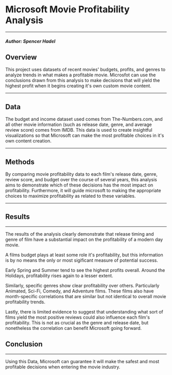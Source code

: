 
[](images/title_graphic.png)

# Microsoft Movie Profitability Analysis
***

##### Author: Spencer Hadel



## Overview
This project uses datasets of recent movies' budgets, profits, and genres to analyze trends in what makes a profitable movie. Microsfot can use the conclusions drawn from this analysis to make decisions that will yield the highest profit when it begins creating it's own custom movie content.
***


## Data
The budget and income dataset used comes from The-Numbers.com, and all other movie information (such as release date, genre, and average review score) comes from IMDB. This data is used to create insightful visualizations so that Microsoft can make the most profitable choices in it's own content creation.
***


## Methods
By comparing movie profitability data to each film's release date, genre, review score, and budget over the course of several years, this analysis aims to demonstrate which of these decisions has the most impact on profitability. Furthermore, it will guide microsoft to making the appropriate choices to maximize profitability as related to these variables.
***


## Results
***
The results of the analysis clearly demonstrate that release timing and genre of film have a substantial impact on the profitability of a modern day movie. 

A films budget plays at least some role it's profitability, but this information is by no means the only or most sigificant measure of potential success.

[](images/budget_vs_profit_scatter.png)

Early Spring and Summer tend to see the highest profits overall. Around the Holidays, profitability rises again to a lesser extent.

[](images/avg_prof_by_month.png)

[](images/avg_budget_vs_gross_by_month.png)

Similarly, specific genres show clear profitability over others. Particularly Animated, Sci-Fi, Comedy, and Adventure films. These films also have month-specific correlations that are similar but not identical to overall movie profitability trends.

[](images/profit_by_genre.png)

[](images/profit_genre_monthly.png)

Lastly, there is limited evidence to suggest that understanding what sort of films yield the most positive reviews could also influence each film's profitability. This is not as crucial as the genre and release date, but nonetheless the correlation can benefit Microsoft going forward.

[](images/reviews_vs_profits_top_genres.png)


## Conclusion
***
Using this Data, Microsoft can guarantee it will make the safest and most profitable decisions when entering the movie industry.